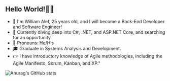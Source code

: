 ## Hello World!👋👋

- 🌱 I'm William Alef, 25 years old, and I will become a Back-End Developer and Software Engineer!
- 🔭 Currently diving deep into C#, .NET, and ASP.NET Core, and searching for an opportunity.
- 🔭 Pronouns: He/His
- :mortar_board: Graduate in Systems Analysis and Development.
- :point_right: I have introductory knowledge of Agile methodologies, including the Agile Manifesto, Scrum, Kanban, and XP."

![Anurag's GitHub stats](https://github-readme-stats.vercel.app/api?username=William-Alef&show_icons=true&theme=nightowl )
